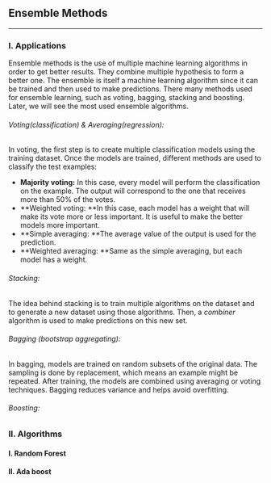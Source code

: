 ## Ensemble Methods

---

### I. Applications

Ensemble methods is the use of multiple machine learning algorithms in order to get better results. They combine multiple hypothesis to form a better one. The ensemble is itself a machine learning algorithm since it can be trained and then used to make predictions. There many methods used for ensemble learning, such as voting, bagging, stacking and boosting. Later, we will see the most used ensemble algorithms.

###### Voting\(classification\) & Averaging\(regression\):

In voting, the first step is to create multiple classification models using the training dataset. Once the models are trained, different methods are used to classify the test examples:

* **Majority voting:** In this case, every model will perform the classification on the example. The output will correspond to the one that receives more than 50% of the votes.
* **Weighted voting: **In this case, each model has a weight that will make its vote more or less important. It is useful to make the better models more important.
* **Simple averaging: **The average value of the output is used for the prediction.
* **Weighted averaging: **Same as the simple averaging, but each model has a weight.

###### Stacking:

The idea behind stacking is to train multiple algorithms on the dataset and to generate a new dataset using those algorithms. Then, a _combiner_ algorithm is used to make predictions on this new set.

###### Bagging \(bootstrap aggregating\):

In bagging, models are trained on random subsets of the original data. The sampling is done by replacement, which means an example might be repeated. After training, the models are combined using averaging or voting techniques. Bagging reduces variance and helps avoid overfitting.

###### Boosting:

### II. Algorithms

#### I. Random Forest

#### II. Ada boost



